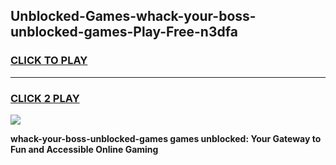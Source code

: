 
## Unblocked-Games-whack-your-boss-unblocked-games-Play-Free-n3dfa
<h3>
<a href="https://premium76.site?title=whack-your-boss-unblocked-games&ref=19M">CLICK TO PLAY</a></h3>
<hr>

<h3>
<a href="https://premium76.site?title=whack-your-boss-unblocked-games&ref=19M">CLICK 2 PLAY</a>
  
</h3>

<a href="https://premium76.site?title=whack-your-boss-unblocked-games&ref=19M"><img src="https://clearcache.store/games.png"></a>


**whack-your-boss-unblocked-games games unblocked: Your Gateway to Fun and Accessible Online Gaming**
